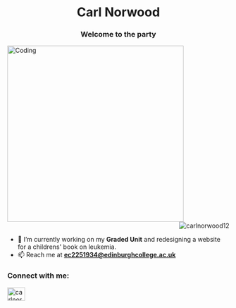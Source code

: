 
<h1 align="center">Carl Norwood</h1>
<h3 align="center">Welcome to the party</h3>
<img align="left" alt="Coding" width="400" src="https://res.cloudinary.com/dfilgmh3c/image/upload/v1746277660/SCR-20250503-mkgl_k0cgni.png">

<p align="right"> <img src="https://res.cloudinary.com/dfilgmh3c/image/upload/v1746279149/monster-versus_xtpanj.gif" alt="carlnorwood12" /> </p>

- 🔭 I’m currently working on my **Graded Unit** and redesigning a website for a childrens' book on leukemia.
- 📫 Reach me at **ec2251934@edinburghcollege.ac.uk**

<h3 align="left">Connect with me:</h3>
<p align="left">
<a href="https://instagram.com/carlnorwoodk" target="blank"><img align="center" src="https://raw.githubusercontent.com/rahuldkjain/github-profile-readme-generator/master/src/images/icons/Social/instagram.svg" alt="carlnorwoodk" height="30" width="40" /></a>
</p>
<br><br><br>

